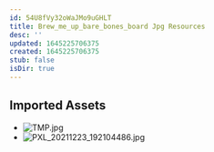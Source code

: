 ```yaml
---
id: 54U8fVy32oWaJMo9uGHLT
title: Brew_me_up_bare_bones_board Jpg Resources
desc: ''
updated: 1645225706375
created: 1645225706375
stub: false
isDir: true
---
```

## Imported Assets
- ![TMP.jpg](/assets/tmp.jpg)
- ![PXL_20211223_192104486.jpg](/assets/pxl_20211223_192104486.jpg)
